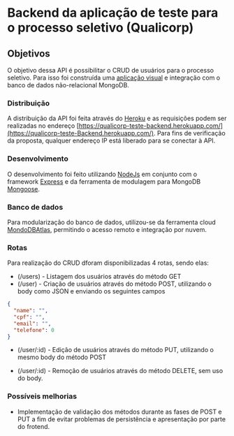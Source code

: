 # Backend da aplicação de teste para o processo seletivo (Qualicorp)

## Objetivos

O objetivo dessa API é possibilitar o CRUD de usuários para o processo seletivo. Para isso foi construída uma [aplicação visual](https://github.com/triangulodepascal/Qualicorp_TesteFullStack_Frontend) e integração com o banco de dados não-relacional MongoDB.

### Distribuição

A distribuição da API foi feita através do [Heroku](https://www.heroku.com/) e as requisições podem ser realizadas no endereço [https://qualicorp-teste-backend.herokuapp.com/](https://qualicorp-teste-Backend.herokuapp.com/).
Para fins de verificação da proposta, qualquer endereço IP está liberado para se conectar à API.

### Desenvolvimento

O desenvolvimento foi feito utilizando [NodeJs](https://nodejs.org/en/) em conjunto com o framework [Express](https://www.npmjs.com/package/express) e da ferramenta de modulagem para MongoDB [Mongoose](https://www.npmjs.com/package/mongoose).

### Banco de dados

Para modularização do banco de dados, utilizou-se da ferramenta cloud [MondoDBAtlas](https://www.mongodb.com/cloud/atlas), permitindo o acesso remoto e integração por nuvem.

### Rotas

Para realização do CRUD dforam disponibilizadas 4 rotas, sendo elas:

- (/users) - Listagem dos usuários através do método GET
- (/user) - Criação de usuários através do método POST, utilizando o body como JSON e enviando os seguintes campos

```json
{
  "name": "",
  "cpf": "",
  "email": "",
  "telefone": 0
}
```

- (/user/:id) - Edição de usuários através do método PUT, utilizando o mesmo body do método POST

* (/user/:id) - Remoção de usuários através do método DELETE, sem uso do body.

### Possíveis melhorias

- Implementação de validação dos métodos durante as fases de POST e PUT a fim de evitar problemas de persistência e apresentação por parte do frotend.

```

```
